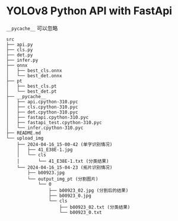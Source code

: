 <!--
 * @Author: laplace825
 * @Date: 2024-04-16 14:18:27
 * @LastEditors: laplace825
 * @LastEditTime: 2024-04-16 15:04:43
 * @FilePath: /python/src/README.md
 * @Description: 
 * 
 * Copyright (c) 2024 by laplace825, All Rights Reserved. 
-->
# YOLOv8 Python API with FastApi

`__pycache__` 可以忽略

```
src
├── api.py
├── cls.py
├── det.py
├── infer.py
├── onnx
│   ├── best_cls.onnx
│   └── best_det.onnx
├── pt
│   ├── best_cls.pt
│   └── best_det.pt
├── __pycache__
│   ├── api.cpython-310.pyc
│   ├── cls.cpython-310.pyc
│   ├── det.cpython-310.pyc
│   ├── fastapi.cpython-310.pyc
│   ├── fastapi_test.cpython-310.pyc
│   └── infer.cpython-310.pyc
├── README.md
└── upload_img
    ├── 2024-04-16_15-00-42 (单字识别情况)
    │   ├── 41_E38E-1.jpg
    │   └── cls
    │       └── 41_E38E-1.txt (分类结果)
    └── 2024-04-16_15-04-23 (拓片识别情况)
        ├── b00923.jpg
        └── output_img_pt (分割图片)
            └── 0
                ├── b00923_02.jpg (分割后的结果)
                ├── b00923_0.jpg
                └── cls
                    ├── b00923_02.txt (分类结果)
                    └── b00923_0.txt
```